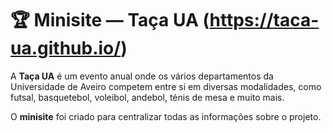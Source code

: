 # 🏆 Minisite — Taça UA (https://taca-ua.github.io/)

A **Taça UA** é um evento anual onde os vários departamentos da Universidade de Aveiro competem entre si em diversas modalidades, como futsal, basquetebol, voleibol, andebol, ténis de mesa e muito mais.

O **minisite** foi criado para centralizar todas as informações sobre o projeto.

